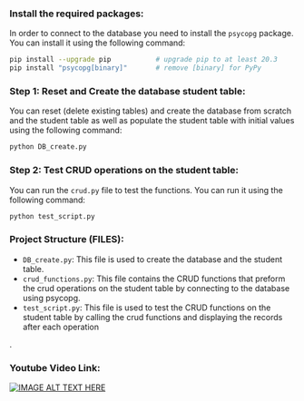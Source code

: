 ### Install the required packages:

In order to connect to the database you need to install the `psycopg` package. You can install it using the following command:
```bash
pip install --upgrade pip           # upgrade pip to at least 20.3
pip install "psycopg[binary]"       # remove [binary] for PyPy
```

### Step 1: Reset and Create the database student table:

You can reset (delete existing tables) and create the database from scratch and the student table as well as populate the student table with initial values using the following command:
```bash
python DB_create.py
```

### Step 2: Test CRUD operations on the student table:

You can run the `crud.py` file to test the functions. You can run it using the following command:
```bash
python test_script.py
```
### Project Structure (FILES):

- `DB_create.py`: This file is used to create the database and the student table.
- `crud_functions.py`: This file contains the CRUD functions that preform the crud operations on the student table by connecting to the database using psycopg.
- `test_script.py`: This file is used to test the CRUD functions on the student table by calling the crud functions and displaying the records after each operation

.
### Youtube Video Link:
[![IMAGE ALT TEXT HERE](https://img.youtube.com/vi/1zvzW3J3l4E/0.jpg)](https://www.youtube.com/watch?v=1zvzW3J3l4E)